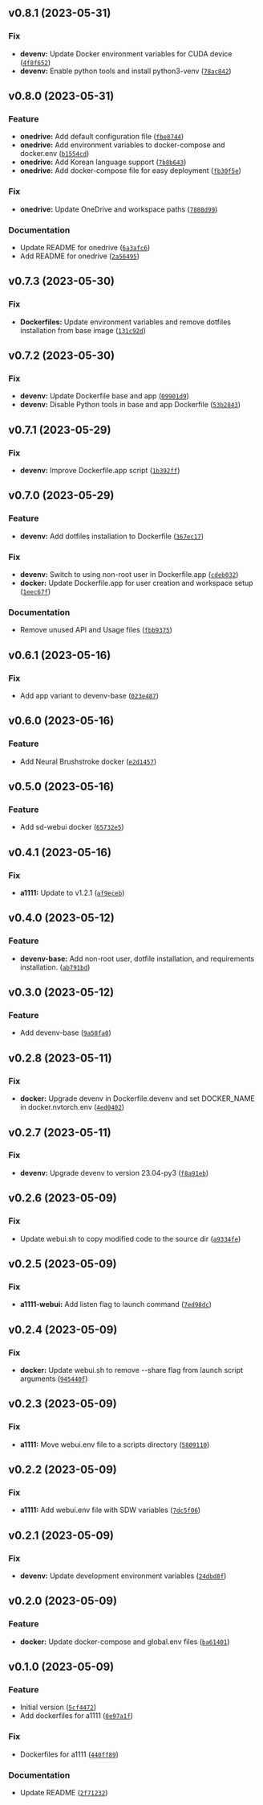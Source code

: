 <!--next-version-placeholder-->

## v0.8.1 (2023-05-31)
### Fix

* **devenv:** Update Docker environment variables for CUDA device ([`4f8f652`](https://github.com/entelecheia/dockerfiles/commit/4f8f652fee138b74329daf98f50d5d9a12d86357))
* **devenv:** Enable python tools and install python3-venv ([`78ac842`](https://github.com/entelecheia/dockerfiles/commit/78ac8429e36ebc4b9d46af2a1cc9a33da6bb0ccb))

## v0.8.0 (2023-05-31)
### Feature

* **onedrive:** Add default configuration file ([`fbe8744`](https://github.com/entelecheia/dockerfiles/commit/fbe87449853c32bc3eea96e74c277cc894d73bbc))
* **onedrive:** Add environment variables to docker-compose and docker.env ([`b1554cd`](https://github.com/entelecheia/dockerfiles/commit/b1554cde7b9da4bfb7986f1d9fc680569cfd43a5))
* **onedrive:** Add Korean language support ([`7b8b643`](https://github.com/entelecheia/dockerfiles/commit/7b8b643861e05318683ba0a4c683a488bb3125c3))
* **onedrive:** Add docker-compose file for easy deployment ([`fb30f5e`](https://github.com/entelecheia/dockerfiles/commit/fb30f5e8b29c7e04bd77038f964aedfbdb70c273))

### Fix

* **onedrive:** Update OneDrive and workspace paths ([`7808d99`](https://github.com/entelecheia/dockerfiles/commit/7808d9936e90d084a7434eb174988fc6c27652fa))

### Documentation

* Update README for onedrive ([`6a3afc6`](https://github.com/entelecheia/dockerfiles/commit/6a3afc618d2a09b0979eac26d298d67da98bbabb))
* Add README for onedrive ([`2a56495`](https://github.com/entelecheia/dockerfiles/commit/2a56495e761f46ae8b05f897a5e1bdff4789c9ad))

## v0.7.3 (2023-05-30)
### Fix

* **Dockerfiles:** Update environment variables and remove dotfiles installation from base image ([`131c92d`](https://github.com/entelecheia/dockerfiles/commit/131c92d0a8d8ebba6f496960774a7e6302739d7c))

## v0.7.2 (2023-05-30)
### Fix

* **devenv:** Update Dockerfile base and app ([`09901d9`](https://github.com/entelecheia/dockerfiles/commit/09901d90f3e26e2f7c4631729063c6841331cb4b))
* **devenv:** Disable Python tools in base and app Dockerfile ([`53b2843`](https://github.com/entelecheia/dockerfiles/commit/53b284324f71340e2003c71d33772e2bd2e3c62b))

## v0.7.1 (2023-05-29)
### Fix

* **devenv:** Improve Dockerfile.app script ([`1b392ff`](https://github.com/entelecheia/dockerfiles/commit/1b392ff8b7e69b600130b1e252b77ceab6080c10))

## v0.7.0 (2023-05-29)
### Feature

* **devenv:** Add dotfiles installation to Dockerfile ([`367ec17`](https://github.com/entelecheia/dockerfiles/commit/367ec17bc70691d749099e93e694e1155aa83eba))

### Fix

* **devenv:** Switch to using non-root user in Dockerfile.app ([`cdeb032`](https://github.com/entelecheia/dockerfiles/commit/cdeb032d08e23d812cf0da40999c7e9465f94b1e))
* **docker:** Update Dockerfile.app for user creation and workspace setup ([`1eec67f`](https://github.com/entelecheia/dockerfiles/commit/1eec67f62b65243d2fd26bc05ddd31e8c427f0b6))

### Documentation

* Remove unused API and Usage files ([`fbb9375`](https://github.com/entelecheia/dockerfiles/commit/fbb9375fd1cc91673cd9b374647206694c716a56))

## v0.6.1 (2023-05-16)
### Fix
* Add app variant to devenv-base ([`023e487`](https://github.com/entelecheia/dockerfiles/commit/023e487f9a278edf9b4c5270852a84a803a88557))

## v0.6.0 (2023-05-16)
### Feature
* Add Neural Brushstroke docker ([`e2d1457`](https://github.com/entelecheia/dockerfiles/commit/e2d1457ad10c771b3975f26dda78079cd6de8b30))

## v0.5.0 (2023-05-16)
### Feature
* Add sd-webui docker ([`65732e5`](https://github.com/entelecheia/dockerfiles/commit/65732e531a4df36c653300e7ce7780b5712d54de))

## v0.4.1 (2023-05-16)
### Fix
* **a1111:** Update to v1.2.1 ([`af9eceb`](https://github.com/entelecheia/dockerfiles/commit/af9eceb5625d3b520ff28cf3f3c42cb41ca6fbd1))

## v0.4.0 (2023-05-12)
### Feature
* **devenv-base:** Add non-root user, dotfile installation, and requirements installation. ([`ab791bd`](https://github.com/entelecheia/dockerfiles/commit/ab791bd046b1f960e1c6e43b56f0ff0fcac1276b))

## v0.3.0 (2023-05-12)
### Feature
* Add devenv-base ([`9a58fa0`](https://github.com/entelecheia/dockerfiles/commit/9a58fa06a0d869455e7c47e87496850508e950f4))

## v0.2.8 (2023-05-11)
### Fix
* **docker:** Upgrade devenv in Dockerfile.devenv and set DOCKER_NAME in docker.nvtorch.env ([`4ed0402`](https://github.com/entelecheia/dockerfiles/commit/4ed040212aa880f6fa2ddbace754efd6e7eaed1e))

## v0.2.7 (2023-05-11)
### Fix
* **devenv:** Upgrade devenv to version 23.04-py3 ([`f8a91eb`](https://github.com/entelecheia/dockerfiles/commit/f8a91eb71f217623daea426ab35cc85aabcea22d))

## v0.2.6 (2023-05-09)
### Fix
* Update webui.sh to copy modified code to the source dir ([`a9334fe`](https://github.com/entelecheia/dockerfiles/commit/a9334fe9088f7f0058519ab26a266c1b9fffe0db))

## v0.2.5 (2023-05-09)
### Fix
* **a1111-webui:** Add listen flag to launch command ([`7ed98dc`](https://github.com/entelecheia/dockerfiles/commit/7ed98dc479b871acbd0f549368fe62087863b880))

## v0.2.4 (2023-05-09)
### Fix
* **docker:** Update webui.sh to remove --share flag from launch script arguments ([`945440f`](https://github.com/entelecheia/dockerfiles/commit/945440f8f6075ba345998ed4cdc43d1e1ecc6491))

## v0.2.3 (2023-05-09)
### Fix
* **a1111:** Move webui.env file to a scripts directory ([`5809110`](https://github.com/entelecheia/dockerfiles/commit/5809110bd3c8e87b4c2a0cb56e8ebc994cde1ece))

## v0.2.2 (2023-05-09)
### Fix
* **a1111:** Add webui.env file with SDW variables ([`7dc5f06`](https://github.com/entelecheia/dockerfiles/commit/7dc5f066fba30a7ef0bc38d0fe65fb5b2875d2e5))

## v0.2.1 (2023-05-09)
### Fix
* **devenv:** Update development environment variables ([`24dbd8f`](https://github.com/entelecheia/dockerfiles/commit/24dbd8f9cb906c7cd5d8198cc6e514c46e1154d4))

## v0.2.0 (2023-05-09)
### Feature
* **docker:** Update docker-compose and global.env files ([`ba61401`](https://github.com/entelecheia/dockerfiles/commit/ba614011dee066e4c5f5a5c582110ddaf37ccdce))

## v0.1.0 (2023-05-09)
### Feature
* Initial version ([`5cf4472`](https://github.com/entelecheia/dockerfiles/commit/5cf4472fd59c8feff5a7cd7bf5fa830a9f8e2f7a))
* Add dockerfiles for a1111 ([`8e97a1f`](https://github.com/entelecheia/dockerfiles/commit/8e97a1f38b3c9f239b167793e759b13e8261a9da))

### Fix
* Dockerfiles for a1111 ([`440ff89`](https://github.com/entelecheia/dockerfiles/commit/440ff893514edfae242e8fe0a9d8bbddff4494d4))

### Documentation
* Update README ([`2f71232`](https://github.com/entelecheia/dockerfiles/commit/2f71232b0b23537de09f2f499e4e576f8ac193ac))
